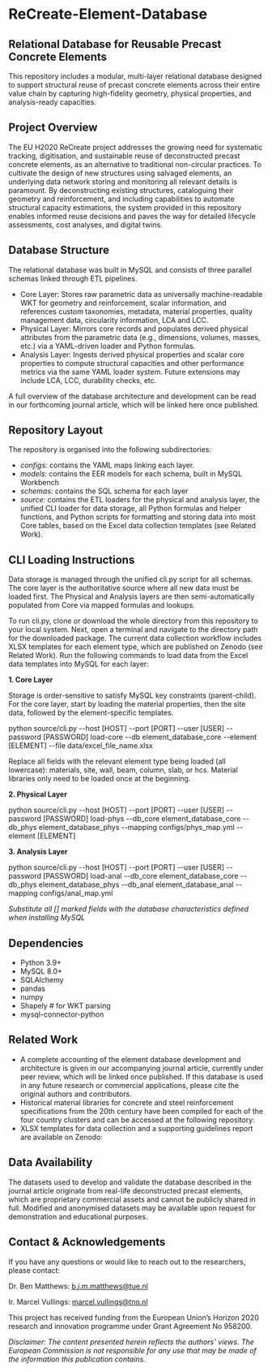 # ReCreate-Element-Database
## Relational Database for Reusable Precast Concrete Elements
This repository includes a modular, multi-layer relational database designed to support structural reuse of precast concrete elements across their entire value chain by capturing high-fidelity geometry, physical properties, and analysis-ready capacities. 

## Project Overview
The EU H2020 ReCreate project addresses the growing need for systematic tracking, digitisation, and sustainable reuse of deconstructed precast concrete elements, as an alternative to traditional non-circular practices. To cultivate the design of new structures using salvaged elements, an underlying data network storing and monitoring all relevant details is paramount. By deconstructing existing structures, cataloguing their geometry and reinforcement, and including capabilities to automate structural capacity estimations, the system provided in this repository enables informed reuse decisions and paves the way for detailed lifecycle assessments, cost analyses, and digital twins. 

## Database Structure
The relational database was built in MySQL and consists of three parallel schemas linked through ETL pipelines.

* Core Layer: Stores raw parametric data as universally machine-readable WKT for geometry and reinforcement, scalar information, and references custom taxonomies, metadata, material properties, quality management data, circularity information, LCA and LCC.  
*	Physical Layer: Mirrors core records and populates derived physical attributes from the parametric data (e.g., dimensions, volumes, masses, etc.) via a YAML-driven loader and Python formulas. 
*	Analysis Layer: Ingests derived physical properties and scalar core properties to compute structural capacities and other performance metrics via the same YAML loader system. Future extensions may include LCA, LCC, durability checks, etc.

A full overview of the database architecture and development can be read in our forthcoming journal article, which will be linked here once published. 

## Repository Layout

The repository is organised into the following subdirectories:

*	*configs:* contains the YAML maps linking each layer.
*	*models:* contains the EER models for each schema, built in MySQL Workbench
*	*schemas:* contains the SQL schema for each layer
*	*source:* contains the ETL loaders for the physical and analysis layer, the unified CLI loader for data storage, all Python formulas and helper functions, and Python scripts for formatting and storing data into most Core tables, based on the Excel data collection templates (see Related Work).


## CLI Loading Instructions
Data storage is managed through the unified cli.py script for all schemas. The core layer is the authoritative source where all new data must be loaded first. The Physical and Analysis layers are then semi-automatically populated from Core via mapped formulas and lookups.

To run cli.py, clone or download the whole directory from this repository to your local system. Next, open a terminal and navigate to the directory path for the downloaded package. The current data collection workflow includes XLSX templates for each element type, which are published on Zenodo (see Related Work). Run the following commands to load data from the Excel data templates into MySQL for each layer:

**1.	Core Layer**

Storage is order-sensitive to satisfy MySQL key constraints (parent-child). For the core layer, start by loading the material properties, then the site data, followed by the element-specific templates. 

python source/cli.py --host [HOST] --port [PORT] --user [USER] --password [PASSWORD] load-core --db element_database_core --element [ELEMENT] --file data/excel_file_name.xlsx

Replace all <ELEMENT> fields with the relevant element type being loaded (all lowercase): materials, site, wall, beam, column, slab, or hcs. Material libraries only need to be loaded once at the beginning. 

**2.	Physical Layer**

python source/cli.py --host [HOST] --port [PORT] --user [USER] --password [PASSWORD] load-phys --db_core element_database_core --db_phys element_database_phys --mapping configs/phys_map.yml --element [ELEMENT] 

**3.	Analysis Layer**

python source/cli.py --host [HOST] --port [PORT] --user [USER] --password [PASSWORD] load-anal --db_core element_database_core --db_phys element_database_phys --db_anal element_database_anal --mapping configs/anal_map.yml

*Substitute all [] marked fields with the database characteristics defined when installing MySQL*

## Dependencies

*	Python 3.9+
*	MySQL 8.0+
*	SQLAlchemy
*	pandas
*	numpy
*	Shapely 	              # for WKT parsing
*	mysql-connector-python

## Related Work
*	A complete accounting of the element database development and architecture is given in our accompanying journal article, currently under peer review, which will be linked once published. If this database is used in any future research or commercial applications, please cite the original authors and contributors. 
*	Historical material libraries for concrete and steel reinforcement specifications from the 20th century have been compiled for each of the four country clusters and can be accessed at the following repository: 
*	XLSX templates for data collection and a supporting guidelines report are available on Zenodo: 

## Data Availability
The datasets used to develop and validate the database described in the journal article originate from real-life deconstructed precast elements, which are proprietary commercial assets and cannot be publicly shared in full. Modified and anonymised datasets may be available upon request for demonstration and educational purposes. 

## Contact & Acknowledgements
If you have any questions or would like to reach out to the researchers, please contact:

Dr. Ben Matthews: b.j.m.matthews@tue.nl

Ir. Marcel Vullings: marcel.vullings@tno.nl

This project has received funding from the European Union’s Horizon 2020 research and innovation programme under Grant Agreement No 958200. 

*Disclaimer: The content presented herein reflects the authors’ views. The European Commission is not responsible for any use that may be made of the information this publication contains.*

